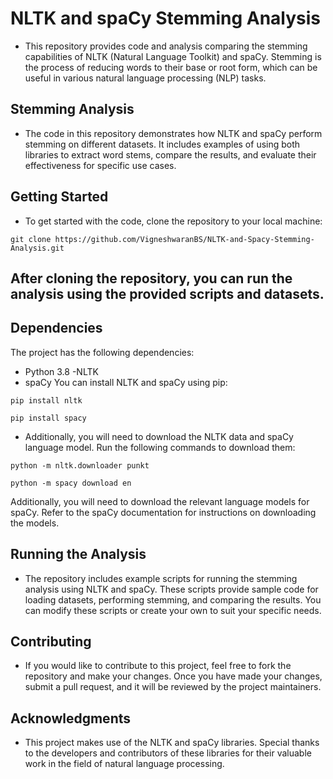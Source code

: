 # NLTK and spaCy Stemming Analysis
- This repository provides code and analysis comparing the stemming capabilities of NLTK (Natural Language Toolkit) and spaCy. Stemming is the process of reducing words to their base or root form, which can be useful in various natural language processing (NLP) tasks.

## Stemming Analysis
- The code in this repository demonstrates how NLTK and spaCy perform stemming on different datasets. It includes examples of using both libraries to extract word stems, compare the results, and evaluate their effectiveness for specific use cases.

## Getting Started
- To get started with the code, clone the repository to your local machine:

```
git clone https://github.com/VigneshwaranBS/NLTK-and-Spacy-Stemming-Analysis.git
```

## After cloning the repository, you can run the analysis using the provided scripts and datasets.

## Dependencies
The project has the following dependencies:

- Python 3.8
-NLTK
- spaCy
You can install NLTK and spaCy using pip:

```
pip install nltk
```
```
pip install spacy
```

- Additionally, you will need to download the NLTK data and spaCy language model. Run the following commands to download them:

```
python -m nltk.downloader punkt
```
```
python -m spacy download en
```

Additionally, you will need to download the relevant language models for spaCy. Refer to the spaCy documentation for instructions on downloading the models.

## Running the Analysis
- The repository includes example scripts for running the stemming analysis using NLTK and spaCy. These scripts provide sample code for loading datasets, performing stemming, and comparing the results. You can modify these scripts or create your own to suit your specific needs.

## Contributing
- If you would like to contribute to this project, feel free to fork the repository and make your changes. Once you have made your changes, submit a pull request, and it will be reviewed by the project maintainers.


## Acknowledgments
- This project makes use of the NLTK and spaCy libraries. Special thanks to the developers and contributors of these libraries for their valuable work in the field of natural language processing.




